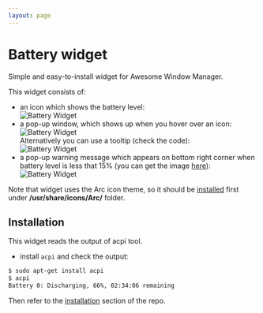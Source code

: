 ```yaml
---
layout: page
---
```

# Battery widget

Simple and easy-to-install widget for Awesome Window Manager.

This widget consists of:

 - an icon which shows the battery level:  
 ![Battery Widget](../awesome-wm-widgets/assets/img/screenshots/battery-widget/bat-wid-1.png)
 - a pop-up window, which shows up when you hover over an icon:  
 ![Battery Widget](../awesome-wm-widgets/assets/img/screenshots/battery-widget/bat-wid-2.png)  
 Alternatively you can use a tooltip (check the code):  
 ![Battery Widget](../awesome-wm-widgets/assets/img/screenshots/battery-widget/bat-wid-22.png)
 - a pop-up warning message which appears on bottom right corner when battery level is less that 15% (you can get the image [here](../awesome-wm-widgets/assets/img/screenshots/battery-widgetttps://vk.com/images/stickers/1933/512.png)):  
 ![Battery Widget](../awesome-wm-widgets/assets/img/screenshots/battery-widget/bat-wid-3.png) 

Note that widget uses the Arc icon theme, so it should be [installed](../awesome-wm-widgets/assets/img/screenshots/battery-widgetttps://github.com/horst3180/arc-icon-theme#installation) first under **/usr/share/icons/Arc/** folder.

## Installation

This widget reads the output of acpi tool.
- install `acpi` and check the output:

```bash
$ sudo apt-get install acpi
$ acpi
Battery 0: Discharging, 66%, 02:34:06 remaining
```

Then refer to the [installation](../awesome-wm-widgets/assets/img/screenshots/battery-widgetttps://github.com/streetturtle/awesome-wm-widgets#installation) section of the repo.
